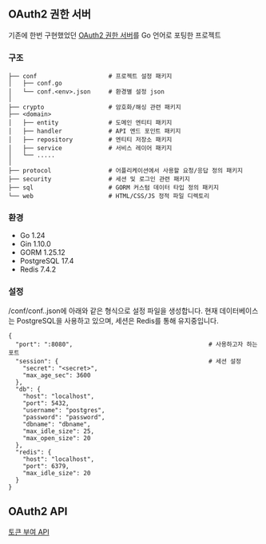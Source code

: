 ## OAuth2 권한 서버
기존에 한번 구현했었던 [OAuth2 권한 서버](https://github.com/cube8540/oauth-server)를 Go 언어로 포팅한 프로젝트

### 구조
    ├── conf                    # 프로젝트 설정 패키지
    │   ├── conf.go
    │   └── conf.<env>.json     # 환경별 설정 json
    │
    ├── crypto                  # 암호화/해싱 관련 패키지
    ├── <domain>
    │   ├── entity              # 도메인 엔티티 패키지
    │   ├── handler             # API 엔드 포인트 패키지
    │   ├── repository          # 엔티티 저장소 패키지
    │   ├── service             # 서비스 레이어 패키지
    │   └── .....
    │
    ├── protocol                # 어플리케이션에서 사용할 요청/응답 정의 패키지
    ├── security                # 세션 및 로그인 관련 패키지
    ├── sql                     # GORM 커스텀 데이터 타입 정의 패키지
    └── web                     # HTML/CSS/JS 정적 파일 디렉토리

### 환경
- Go 1.24
- Gin 1.10.0
- GORM 1.25.12
- PostgreSQL 17.4
- Redis 7.4.2

### 설정
/conf/conf.<env>.json에 아래와 같은 형식으로 설정 파일을 생성합니다. 
현재 데이터베이스는 PostgreSQL을 사용하고 있으며, 세션은 Redis를 통해 유지중입니다.
```
{
  "port": ":8080",                                      # 사용하고자 하는 포트
  "session": {                                          # 세션 설정
    "secret": "<secret>",
    "max_age_sec": 3600
  },
  "db": {
    "host": "localhost",
    "port": 5432,
    "username": "postgres",
    "password": "password",
    "dbname": "dbname",
    "max_idle_size": 25,
    "max_open_size": 20
  },
  "redis": {
    "host": "localhost",
    "port": 6379,
    "max_idle_size": 20
  }
}
```

## OAuth2 API
[토큰 부여 API](./OAUTH2.md)